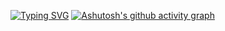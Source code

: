 
<a href="https://git.io/typing-svg"><img src="https://readme-typing-svg.herokuapp.com?font=Fira+Code&pause=1000&color=292FF7&width=435&lines=Welcome+!;My+name+is+Daniel+Schaffer;Currently+doing+Computer+Programming+at+Seneca+College" alt="Typing SVG" /></a>
[![Ashutosh's github activity graph](https://github-readme-activity-graph.cyclic.app/graph?username=danmschaffer&bg_color=110d0f&color=0046eb&line=1aa1db&point=677471&area=true&hide_border=true)](https://github.com/ashutosh00710/github-readme-activity-graph)
